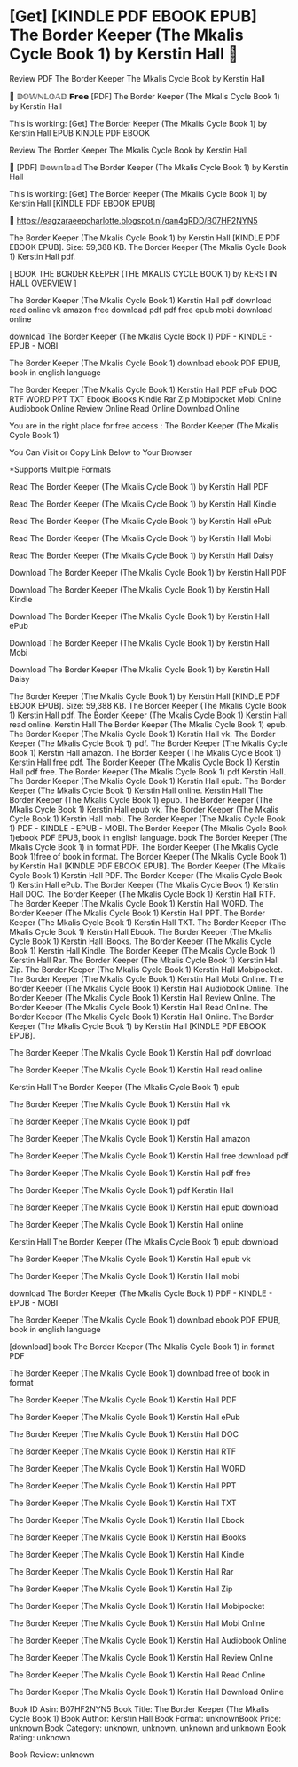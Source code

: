 # [Get] [KINDLE PDF EBOOK EPUB] The Border Keeper (The Mkalis Cycle Book 1) by  Kerstin Hall 💛
Review PDF The Border Keeper The Mkalis Cycle Book by Kerstin Hall

📌 𝔻𝕆𝕎ℕ𝕃𝕆𝔸𝔻 𝗙𝗿𝗲𝗲 [PDF] The Border Keeper (The Mkalis Cycle Book 1) by Kerstin Hall

This is working: [Get] The Border Keeper (The Mkalis Cycle Book 1) by Kerstin Hall EPUB KINDLE PDF EBOOK


Review The Border Keeper The Mkalis Cycle Book by Kerstin Hall

💛 [PDF] 𝔻𝕠𝕨𝕟𝕝𝕠𝕒𝕕 The Border Keeper (The Mkalis Cycle Book 1) by Kerstin Hall

This is working: [Get] The Border Keeper (The Mkalis Cycle Book 1) by Kerstin Hall [KINDLE PDF EBOOK EPUB]



📡 https://eagzaraeepcharlotte.blogspot.nl/qan4gRDD/B07HF2NYN5



The Border Keeper (The Mkalis Cycle Book 1) by Kerstin Hall [KINDLE PDF EBOOK EPUB]. Size: 59,388 KB. The Border Keeper (The Mkalis Cycle Book 1) Kerstin Hall pdf.

[ BOOK THE BORDER KEEPER (THE MKALIS CYCLE BOOK 1) by KERSTIN HALL OVERVIEW ]

The Border Keeper (The Mkalis Cycle Book 1) Kerstin Hall pdf download read online vk amazon free download pdf pdf free epub mobi download online

download The Border Keeper (The Mkalis Cycle Book 1) PDF - KINDLE - EPUB - MOBI

The Border Keeper (The Mkalis Cycle Book 1) download ebook PDF EPUB, book in english language

The Border Keeper (The Mkalis Cycle Book 1) Kerstin Hall PDF ePub DOC RTF WORD PPT TXT Ebook iBooks Kindle Rar Zip Mobipocket Mobi Online Audiobook Online Review Online Read Online Download Online

You are in the right place for free access : The Border Keeper (The Mkalis Cycle Book 1)

You Can Visit or Copy Link Below to Your Browser

*Supports Multiple Formats

Read The Border Keeper (The Mkalis Cycle Book 1) by Kerstin Hall PDF

Read The Border Keeper (The Mkalis Cycle Book 1) by Kerstin Hall Kindle

Read The Border Keeper (The Mkalis Cycle Book 1) by Kerstin Hall ePub

Read The Border Keeper (The Mkalis Cycle Book 1) by Kerstin Hall Mobi

Read The Border Keeper (The Mkalis Cycle Book 1) by Kerstin Hall Daisy

Download The Border Keeper (The Mkalis Cycle Book 1) by Kerstin Hall PDF

Download The Border Keeper (The Mkalis Cycle Book 1) by Kerstin Hall Kindle

Download The Border Keeper (The Mkalis Cycle Book 1) by Kerstin Hall ePub

Download The Border Keeper (The Mkalis Cycle Book 1) by Kerstin Hall Mobi

Download The Border Keeper (The Mkalis Cycle Book 1) by Kerstin Hall Daisy

The Border Keeper (The Mkalis Cycle Book 1) by Kerstin Hall [KINDLE PDF EBOOK EPUB]. Size: 59,388 KB. The Border Keeper (The Mkalis Cycle Book 1) Kerstin Hall pdf. The Border Keeper (The Mkalis Cycle Book 1) Kerstin Hall read online. Kerstin Hall The Border Keeper (The Mkalis Cycle Book 1) epub. The Border Keeper (The Mkalis Cycle Book 1) Kerstin Hall vk. The Border Keeper (The Mkalis Cycle Book 1) pdf. The Border Keeper (The Mkalis Cycle Book 1) Kerstin Hall amazon. The Border Keeper (The Mkalis Cycle Book 1) Kerstin Hall free pdf. The Border Keeper (The Mkalis Cycle Book 1) Kerstin Hall pdf free. The Border Keeper (The Mkalis Cycle Book 1) pdf Kerstin Hall. The Border Keeper (The Mkalis Cycle Book 1) Kerstin Hall epub. The Border Keeper (The Mkalis Cycle Book 1) Kerstin Hall online. Kerstin Hall The Border Keeper (The Mkalis Cycle Book 1) epub. The Border Keeper (The Mkalis Cycle Book 1) Kerstin Hall epub vk. The Border Keeper (The Mkalis Cycle Book 1) Kerstin Hall mobi. The Border Keeper (The Mkalis Cycle Book 1) PDF - KINDLE - EPUB - MOBI. The Border Keeper (The Mkalis Cycle Book 1)ebook PDF EPUB, book in english language. book The Border Keeper (The Mkalis Cycle Book 1) in format PDF. The Border Keeper (The Mkalis Cycle Book 1)free of book in format. The Border Keeper (The Mkalis Cycle Book 1) by Kerstin Hall [KINDLE PDF EBOOK EPUB]. The Border Keeper (The Mkalis Cycle Book 1) Kerstin Hall PDF. The Border Keeper (The Mkalis Cycle Book 1) Kerstin Hall ePub. The Border Keeper (The Mkalis Cycle Book 1) Kerstin Hall DOC. The Border Keeper (The Mkalis Cycle Book 1) Kerstin Hall RTF. The Border Keeper (The Mkalis Cycle Book 1) Kerstin Hall WORD. The Border Keeper (The Mkalis Cycle Book 1) Kerstin Hall PPT. The Border Keeper (The Mkalis Cycle Book 1) Kerstin Hall TXT. The Border Keeper (The Mkalis Cycle Book 1) Kerstin Hall Ebook. The Border Keeper (The Mkalis Cycle Book 1) Kerstin Hall iBooks. The Border Keeper (The Mkalis Cycle Book 1) Kerstin Hall Kindle. The Border Keeper (The Mkalis Cycle Book 1) Kerstin Hall Rar. The Border Keeper (The Mkalis Cycle Book 1) Kerstin Hall Zip. The Border Keeper (The Mkalis Cycle Book 1) Kerstin Hall Mobipocket. The Border Keeper (The Mkalis Cycle Book 1) Kerstin Hall Mobi Online. The Border Keeper (The Mkalis Cycle Book 1) Kerstin Hall Audiobook Online. The Border Keeper (The Mkalis Cycle Book 1) Kerstin Hall Review Online. The Border Keeper (The Mkalis Cycle Book 1) Kerstin Hall Read Online. The Border Keeper (The Mkalis Cycle Book 1) Kerstin Hall Online. The Border Keeper (The Mkalis Cycle Book 1) by Kerstin Hall [KINDLE PDF EBOOK EPUB].

The Border Keeper (The Mkalis Cycle Book 1) Kerstin Hall pdf download

The Border Keeper (The Mkalis Cycle Book 1) Kerstin Hall read online

Kerstin Hall The Border Keeper (The Mkalis Cycle Book 1) epub

The Border Keeper (The Mkalis Cycle Book 1) Kerstin Hall vk

The Border Keeper (The Mkalis Cycle Book 1) pdf

The Border Keeper (The Mkalis Cycle Book 1) Kerstin Hall amazon

The Border Keeper (The Mkalis Cycle Book 1) Kerstin Hall free download pdf

The Border Keeper (The Mkalis Cycle Book 1) Kerstin Hall pdf free

The Border Keeper (The Mkalis Cycle Book 1) pdf Kerstin Hall

The Border Keeper (The Mkalis Cycle Book 1) Kerstin Hall epub download

The Border Keeper (The Mkalis Cycle Book 1) Kerstin Hall online

Kerstin Hall The Border Keeper (The Mkalis Cycle Book 1) epub download

The Border Keeper (The Mkalis Cycle Book 1) Kerstin Hall epub vk

The Border Keeper (The Mkalis Cycle Book 1) Kerstin Hall mobi

download The Border Keeper (The Mkalis Cycle Book 1) PDF - KINDLE - EPUB - MOBI

The Border Keeper (The Mkalis Cycle Book 1) download ebook PDF EPUB, book in english language

[download] book The Border Keeper (The Mkalis Cycle Book 1) in format PDF

The Border Keeper (The Mkalis Cycle Book 1) download free of book in format

The Border Keeper (The Mkalis Cycle Book 1) Kerstin Hall PDF

The Border Keeper (The Mkalis Cycle Book 1) Kerstin Hall ePub

The Border Keeper (The Mkalis Cycle Book 1) Kerstin Hall DOC

The Border Keeper (The Mkalis Cycle Book 1) Kerstin Hall RTF

The Border Keeper (The Mkalis Cycle Book 1) Kerstin Hall WORD

The Border Keeper (The Mkalis Cycle Book 1) Kerstin Hall PPT

The Border Keeper (The Mkalis Cycle Book 1) Kerstin Hall TXT

The Border Keeper (The Mkalis Cycle Book 1) Kerstin Hall Ebook

The Border Keeper (The Mkalis Cycle Book 1) Kerstin Hall iBooks

The Border Keeper (The Mkalis Cycle Book 1) Kerstin Hall Kindle

The Border Keeper (The Mkalis Cycle Book 1) Kerstin Hall Rar

The Border Keeper (The Mkalis Cycle Book 1) Kerstin Hall Zip

The Border Keeper (The Mkalis Cycle Book 1) Kerstin Hall Mobipocket

The Border Keeper (The Mkalis Cycle Book 1) Kerstin Hall Mobi Online

The Border Keeper (The Mkalis Cycle Book 1) Kerstin Hall Audiobook Online

The Border Keeper (The Mkalis Cycle Book 1) Kerstin Hall Review Online

The Border Keeper (The Mkalis Cycle Book 1) Kerstin Hall Read Online

The Border Keeper (The Mkalis Cycle Book 1) Kerstin Hall Download Online

Book ID Asin: B07HF2NYN5
Book Title: The Border Keeper (The Mkalis Cycle Book 1)
Book Author: Kerstin Hall
Book Format: unknownBook Price: unknown
Book Category: unknown, unknown, unknown and unknown
Book Rating: unknown

Book Review: unknown
